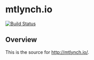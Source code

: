 # mtlynch.io

[![Build
Status](https://travis-ci.org/mtlynch/mtlynch.github.io.svg?branch=master)](https://travis-ci.org/mtlynch/mtlynch.github.io)

## Overview

This is the source for http://mtlynch.io/.

